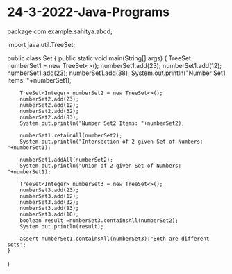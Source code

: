 # 24-3-2022-Java-Programs
package com.example.sahitya.abcd;

import java.util.TreeSet;

public class Set {
    public static void main(String[] args) {
        TreeSet<Integer> numberSet1 = new TreeSet<>();
        numberSet1.add(23);
        numberSet1.add(12);
        numberSet1.add(23);
        numberSet1.add(38);
        System.out.println("Number Set1 Items: "+numberSet1);

        TreeSet<Integer> numberSet2 = new TreeSet<>();
        numberSet2.add(23);
        numberSet2.add(12);
        numberSet2.add(32);
        numberSet2.add(83);
        System.out.println("Number Set2 Items: "+numberSet2);

        numberSet1.retainAll(numberSet2);
        System.out.println("Intersection of 2 given Set of Numbers: "+numberSet1);

        numberSet1.addAll(numberSet2);
        System.out.println("Union of 2 given Set of Numbers: "+numberSet1);

        TreeSet<Integer> numberSet3 = new TreeSet<>();
        numberSet3.add(23);
        numberSet3.add(12);
        numberSet3.add(32);
        numberSet3.add(83);
        numberSet3.add(10);
        boolean result =numberSet3.containsAll(numberSet2);
        System.out.println(result);

        assert numberSet1.containsAll(numberSet3):"Both are different sets";
    }
}
